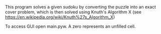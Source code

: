 This program solves a given sudoku by converting the puzzle into an exact cover problem, which is then solved using Knuth's Algorithm X (see https://en.wikipedia.org/wiki/Knuth%27s_Algorithm_X)

To access GUI open main.pyw. A zero represents an unfilled cell.
